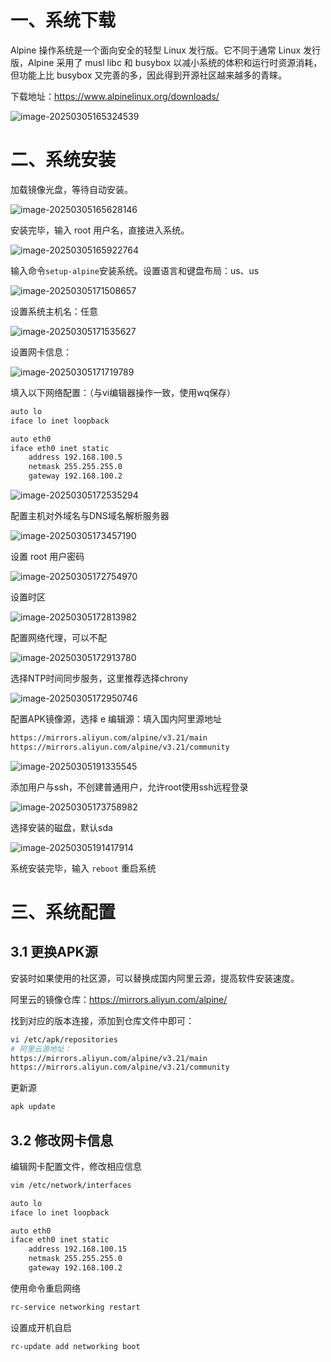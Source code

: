 # 一、系统下载

Alpine 操作系统是一个面向安全的轻型 Linux 发行版。它不同于通常 Linux 发行版，Alpine 采用了  musl libc 和 busybox 以减小系统的体积和运行时资源消耗，但功能上比 busybox 又完善的多，因此得到开源社区越来越多的青睐。

下载地址：https://www.alpinelinux.org/downloads/

![image-20250305165324539](./07-Alpine%203.21%E5%AE%89%E8%A3%85%E9%85%8D%E7%BD%AE/image-20250305165324539.png)

# 二、系统安装

加载镜像光盘，等待自动安装。

![image-20250305165628146](./07-Alpine%203.21%E5%AE%89%E8%A3%85%E9%85%8D%E7%BD%AE/image-20250305165628146.png)

安装完毕，输入 root 用户名，直接进入系统。

![image-20250305165922764](./07-Alpine%203.21%E5%AE%89%E8%A3%85%E9%85%8D%E7%BD%AE/image-20250305165922764.png)

输入命令`setup-alpine`安装系统。设置语言和键盘布局：us、us

![image-20250305171508657](./07-Alpine%203.21%E5%AE%89%E8%A3%85%E9%85%8D%E7%BD%AE/image-20250305171508657.png)

设置系统主机名：任意

![image-20250305171535627](./07-Alpine%203.21%E5%AE%89%E8%A3%85%E9%85%8D%E7%BD%AE/image-20250305171535627.png)

设置网卡信息：

![image-20250305171719789](./07-Alpine%203.21%E5%AE%89%E8%A3%85%E9%85%8D%E7%BD%AE/image-20250305171719789.png)

填入以下网络配置：（与vi编辑器操作一致，使用wq保存）

```bash
auto lo
iface lo inet loopback

auto eth0
iface eth0 inet static
    address 192.168.100.5
    netmask 255.255.255.0
    gateway 192.168.100.2
```

![image-20250305172535294](./07-Alpine%203.21%E5%AE%89%E8%A3%85%E9%85%8D%E7%BD%AE/image-20250305172535294.png)

配置主机对外域名与DNS域名解析服务器

![image-20250305173457190](./07-Alpine%203.21%E5%AE%89%E8%A3%85%E9%85%8D%E7%BD%AE/image-20250305173457190.png)

设置 root 用户密码

![image-20250305172754970](./07-Alpine%203.21%E5%AE%89%E8%A3%85%E9%85%8D%E7%BD%AE/image-20250305172754970.png)

设置时区

![image-20250305172813982](./07-Alpine%203.21%E5%AE%89%E8%A3%85%E9%85%8D%E7%BD%AE/image-20250305172813982.png)

配置网络代理，可以不配

![image-20250305172913780](./07-Alpine%203.21%E5%AE%89%E8%A3%85%E9%85%8D%E7%BD%AE/image-20250305172913780.png)

选择NTP时间同步服务，这里推荐选择chrony

![image-20250305172950746](./07-Alpine%203.21%E5%AE%89%E8%A3%85%E9%85%8D%E7%BD%AE/image-20250305172950746.png)

配置APK镜像源，选择 e 编辑源：填入国内阿里源地址

```bash
https://mirrors.aliyun.com/alpine/v3.21/main
https://mirrors.aliyun.com/alpine/v3.21/community
```

![image-20250305191335545](./07-Alpine%203.21%E5%AE%89%E8%A3%85%E9%85%8D%E7%BD%AE/image-20250305191335545.png)

添加用户与ssh，不创建普通用户，允许root使用ssh远程登录

![image-20250305173758982](./07-Alpine%203.21%E5%AE%89%E8%A3%85%E9%85%8D%E7%BD%AE/image-20250305173758982.png)

选择安装的磁盘，默认sda

![image-20250305191417914](./07-Alpine%203.21%E5%AE%89%E8%A3%85%E9%85%8D%E7%BD%AE/image-20250305191417914.png)

系统安装完毕，输入 `reboot` 重启系统

# 三、系统配置

## 3.1 更换APK源

安装时如果使用的社区源，可以替换成国内阿里云源，提高软件安装速度。

阿里云的镜像仓库：https://mirrors.aliyun.com/alpine/

找到对应的版本连接，添加到仓库文件中即可：

```bash
vi /etc/apk/repositories
# 阿里云源地址：
https://mirrors.aliyun.com/alpine/v3.21/main
https://mirrors.aliyun.com/alpine/v3.21/community
```

更新源

```bash
apk update
```

## 3.2 修改网卡信息

编辑网卡配置文件，修改相应信息

```bash
vim /etc/network/interfaces

auto lo
iface lo inet loopback

auto eth0
iface eth0 inet static
    address 192.168.100.15
    netmask 255.255.255.0
    gateway 192.168.100.2
```

使用命令重启网络

```bash
rc-service networking restart 
```

设置成开机自启

```bash
rc-update add networking boot
```

